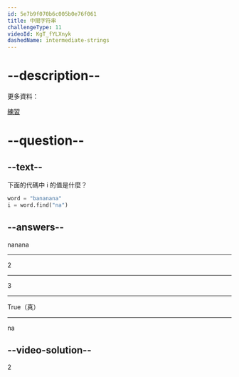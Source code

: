 ```yaml
---
id: 5e7b9f070b6c005b0e76f061
title: 中間字符串
challengeType: 11
videoId: KgT_fYLXnyk
dashedName: intermediate-strings
---
```


# --description--

更多資料：

[練習](https://www.youtube.com/watch?v=1bSqHot-KwE)

# --question--

## --text--

下面的代碼中 i 的值是什麼？

```python
word = "bananana"
i = word.find("na")
```

## --answers--

nanana

---

2

---

3

---

True（真）

---

na

## --video-solution--

2

